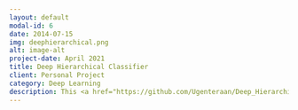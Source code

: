 ```yaml
---
layout: default
modal-id: 6
date: 2014-07-15
img: deephierarchical.png
alt: image-alt
project-date: April 2021
title: Deep Hierarchical Classifier
client: Personal Project
category: Deep Learning
description: This <a href="https://github.com/Ugenteraan/Deep_Hierarchical_Classification">project</a> was developed as an open-source endeavor, driven by my personal quest for knowledge and learning. The main motivation behind it was to explore the feasibility of utilizing a single deep learning model for hierarchical structure prediction. When I stumbled upon a <a href="https://arxiv.org/pdf/2005.06692.pdf">research paper</a> lacking open-source code, I felt drawn to take on the task of implementing it myself. Using this project as a proof of concept, I sought to convince the CTO of my former company to consider integrating this model into their production workflow.  <br><br> <a href="https://www.freepik.com/free-photo/abstract-futuristic-digital-technology-background_15665059.htm#page=2&query=deep%20hierarchy%20futuristic&position=2&from_view=search&track=ais">Image by rawpixel.com</a> on Freepik
---
```

